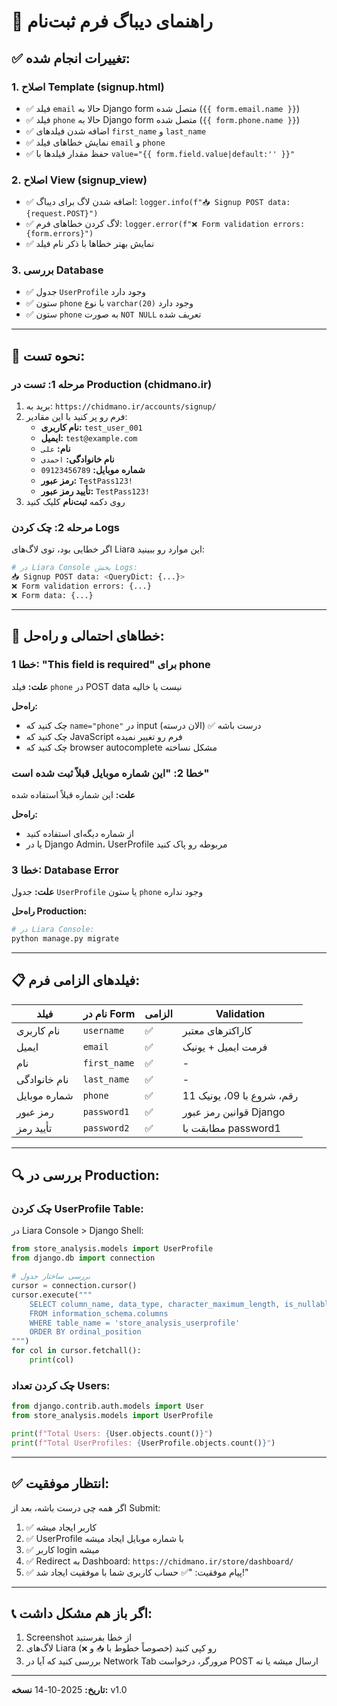 # 🔧 راهنمای دیباگ فرم ثبت‌نام

## ✅ **تغییرات انجام شده:**

### 1. **اصلاح Template (signup.html)**
- ✅ فیلد `email` حالا به Django form متصل شده (`{{ form.email.name }}`)
- ✅ فیلد `phone` حالا به Django form متصل شده (`{{ form.phone.name }}`)
- ✅ اضافه شدن فیلدهای `first_name` و `last_name`
- ✅ نمایش خطاهای فیلد `email` و `phone`
- ✅ حفظ مقدار فیلدها با `value="{{ form.field.value|default:'' }}"`

### 2. **اصلاح View (signup_view)**
- ✅ اضافه شدن لاگ برای دیباگ: `logger.info(f"📥 Signup POST data: {request.POST}")`
- ✅ لاگ کردن خطاهای فرم: `logger.error(f"❌ Form validation errors: {form.errors}")`
- ✅ نمایش بهتر خطاها با ذکر نام فیلد

### 3. **بررسی Database**
- ✅ جدول `UserProfile` وجود دارد
- ✅ ستون `phone` با نوع `varchar(20)` وجود دارد
- ✅ ستون `phone` به صورت `NOT NULL` تعریف شده

---

## 🧪 **نحوه تست:**

### **مرحله 1: تست در Production (chidmano.ir)**
1. برید به: `https://chidmano.ir/accounts/signup/`
2. فرم رو پر کنید با این مقادیر:
   - **نام کاربری:** `test_user_001`
   - **ایمیل:** `test@example.com`
   - **نام:** `علی`
   - **نام خانوادگی:** `احمدی`
   - **شماره موبایل:** `09123456789`
   - **رمز عبور:** `TestPass123!`
   - **تأیید رمز عبور:** `TestPass123!`
3. روی دکمه **ثبت‌نام** کلیک کنید

### **مرحله 2: چک کردن Logs**
اگر خطایی بود، توی لاگ‌های Liara این موارد رو ببینید:

```bash
# در Liara Console بخش Logs:
📥 Signup POST data: <QueryDict: {...}>
❌ Form validation errors: {...}
❌ Form data: {...}
```

---

## 🐛 **خطاهای احتمالی و راه‌حل:**

### **خطا 1: "This field is required" برای phone**
**علت:** فیلد `phone` در POST data نیست یا خالیه

**راه‌حل:**
- چک کنید که `name="phone"` در input درست باشه ✅ (الان درسته)
- چک کنید که JavaScript فرم رو تغییر نمیده
- چک کنید که browser autocomplete مشکل نساخته

### **خطا 2: "این شماره موبایل قبلاً ثبت شده است"**
**علت:** این شماره قبلاً استفاده شده

**راه‌حل:**
- از شماره دیگه‌ای استفاده کنید
- یا در Django Admin، UserProfile مربوطه رو پاک کنید

### **خطا 3: Database Error**
**علت:** جدول `UserProfile` یا ستون `phone` وجود نداره

**راه‌حل Production:**
```bash
# در Liara Console:
python manage.py migrate
```

---

## 📋 **فیلدهای الزامی فرم:**

| فیلد | نام در Form | الزامی | Validation |
|------|------------|--------|------------|
| نام کاربری | `username` | ✅ | کاراکترهای معتبر |
| ایمیل | `email` | ✅ | فرمت ایمیل + یونیک |
| نام | `first_name` | ✅ | - |
| نام خانوادگی | `last_name` | ✅ | - |
| شماره موبایل | `phone` | ✅ | 11 رقم، شروع با 09، یونیک |
| رمز عبور | `password1` | ✅ | قوانین رمز عبور Django |
| تأیید رمز | `password2` | ✅ | مطابقت با password1 |

---

## 🔍 **بررسی در Production:**

### **چک کردن UserProfile Table:**
در Liara Console > Django Shell:
```python
from store_analysis.models import UserProfile
from django.db import connection

# بررسی ساختار جدول
cursor = connection.cursor()
cursor.execute("""
    SELECT column_name, data_type, character_maximum_length, is_nullable
    FROM information_schema.columns 
    WHERE table_name = 'store_analysis_userprofile'
    ORDER BY ordinal_position
""")
for col in cursor.fetchall():
    print(col)
```

### **چک کردن تعداد Users:**
```python
from django.contrib.auth.models import User
from store_analysis.models import UserProfile

print(f"Total Users: {User.objects.count()}")
print(f"Total UserProfiles: {UserProfile.objects.count()}")
```

---

## ✅ **انتظار موفقیت:**

اگر همه چی درست باشه، بعد از Submit:
1. ✅ کاربر ایجاد میشه
2. ✅ UserProfile با شماره موبایل ایجاد میشه
3. ✅ کاربر login میشه
4. ✅ Redirect به Dashboard: `https://chidmano.ir/store/dashboard/`
5. ✅ پیام موفقیت: "✅ حساب کاربری شما با موفقیت ایجاد شد!"

---

## 📞 **اگر باز هم مشکل داشت:**

1. Screenshot از خطا بفرستید
2. لاگ‌های Liara رو کپی کنید (خصوصاً خطوط با `📥` و `❌`)
3. بررسی کنید که آیا در Network Tab مرورگر، درخواست POST ارسال میشه یا نه

---

**تاریخ:** 2025-10-14
**نسخه:** v1.0

